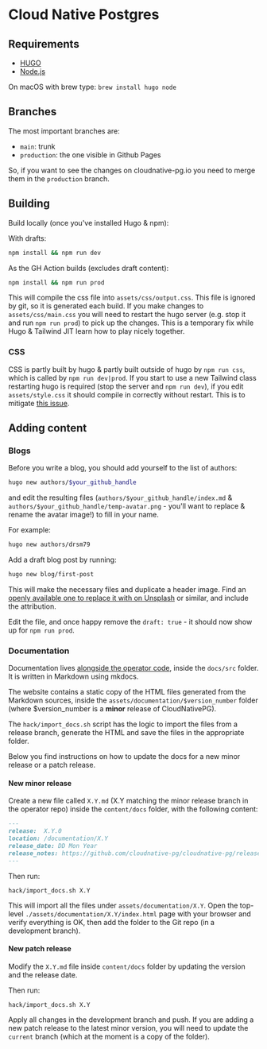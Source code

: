 # Cloud Native Postgres

## Requirements

- [HUGO](https://gohugo.io/)
- [Node.js](https://nodejs.org/en/)

On macOS with brew type: `brew install hugo node`

## Branches

The most important branches are:

- `main`: trunk
- `production`: the one visible in Github Pages

So, if you want to see the changes on cloudnative-pg.io you need to merge them
in the `production` branch.

## Building

Build locally (once you've installed Hugo & npm):

With drafts:

``` sh
npm install && npm run dev
```

As the GH Action builds (excludes draft content):

``` sh
npm install && npm run prod
```

This will compile the css file into `assets/css/output.css`. This file is ignored by git, so it is generated each build. If you make changes to `assets/css/main.css` you will need to restart the hugo server (e.g. stop it and run `npm run prod`) to pick up the changes. This is a temporary fix while Hugo & Tailwind JIT learn how to play nicely together.

### CSS

CSS is partly built by hugo & partly built outside of hugo by `npm run css`, which is called by `npm run dev|prod`. If you start to use a new Tailwind class restarting hugo is required (stop the server and `npm run dev`), if you edit `assets/style.css` it should compile in correctly without restart. This is to mitigate [this issue](https://github.com/gohugoio/hugo/issues/8343).

## Adding content

### Blogs

Before you write a blog, you should add yourself to the list of authors:

``` sh
hugo new authors/$your_github_handle
```

and edit the resulting files (`authors/$your_github_handle/index.md` & `authors/$your_github_handle/temp-avatar.png` - you'll want to replace & rename the avatar image!) to fill in your name.

For example:

``` sh
hugo new authors/drsm79
```

Add a draft blog post by running:

``` sh
hugo new blog/first-post
```

This will make the necessary files and duplicate a header image. Find an [openly available one to replace it with on Unsplash](https://unsplash.com/) or similar, and include the attribution.

Edit the file, and once happy remove the `draft: true` - it should now show up for `npm run prod`.

### Documentation

Documentation lives [alongside the operator code](https://github.com/cloudnative-pg/cloudnative-pg),
inside the `docs/src` folder. It is written in Markdown using mkdocs.

The website contains a static copy of the HTML files generated from the
Markdown sources, inside the `assets/documentation/$version_number` folder
(where $version_number is a **minor** release of CloudNativePG).

The `hack/import_docs.sh` script has the logic to import the files from a
release branch, generate the HTML and save the files in the appropriate folder.

Below you find instructions on how to update the docs for a new minor release
or a patch release.

#### New minor release

Create a new file called `X.Y.md` (X.Y matching the minor release branch in the
operator repo) inside the `content/docs` folder, with the following content:

```markdown
---
release:  X.Y.0
location: /documentation/X.Y
release_date: DD Mon Year
release_notes: https://github.com/cloudnative-pg/cloudnative-pg/releases/tag/vX.Y.0
---
```

Then run:

```console
hack/import_docs.sh X.Y
```

This will import all the files under `assets/documentation/X.Y`. Open the
top-level `./assets/documentation/X.Y/index.html` page with your browser and
verify everything is OK, then add the folder to the Git repo (in a development
branch).

#### New patch release

Modify the `X.Y.md` file inside `content/docs` folder by updating the version
and the release date.

Then run:

```console
hack/import_docs.sh X.Y
```

Apply all changes in the development branch and push. If you are adding a new
patch release to the latest minor version, you will need to update the
`current` branch (which at the moment is a copy of the folder).
